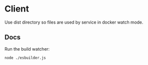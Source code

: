 # Client

Use dist directory so files are used by service in docker watch mode.

## Docs

Run the build watcher:

```
node ./esbuilder.js
```
